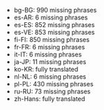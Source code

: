 - bg-BG: 990 missing phrases
- es-AR: 6 missing phrases
- es-ES: 852 missing phrases
- es-VE: 853 missing phrases
- fi-FI: 850 missing phrases
- fr-FR: 6 missing phrases
- it-IT: 6 missing phrases
- ja-JP: 11 missing phrases
- ko-KR: fully translated
- nl-NL: 6 missing phrases
- pl-PL: 430 missing phrases
- ru-RU: 73 missing phrases
- zh-Hans: fully translated
